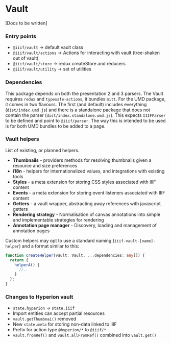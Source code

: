 # Vault
[Docs to be written]

### Entry points
- `@iiif/vault` -> default vault class
- `@iiif/vault/actions` -> Actions for interacting with vault (tree-shaken out of vault)
- `@iiif/vault/store` -> redux createStore and reducers
- `@iiif/vault/utility` -> set of utilities

### Dependencies

This package depends on both the presentation 2 and 3 parsers. The Vault requires `redux` and `typesafe-actions`, it bundles `mitt`. For the UMD package, it comes in two flavours. The first (and default) includes everything (`dist/index.umd.js`) and there is a
standalone package that does not contain the parser (`dist/index.standalone.umd.js`). This expects `IIIFParser` to be defined and point to `@iiif/parser`. The way this is intended to be used is for both UMD bundles to be added to a page.

### Vault helpers

List of existing, or planned helpers.

- **Thumbnails** - providers methods for resolving thumbnails given a resource and size preferences
- **i18n** - helpers for internationalized values, and integrations with existing tools
- **Styles** - a meta extension for storing CSS styles associated with IIIF content
- **Events** - a meta extension for storing event listeners associated with IIIF content
- **Getters** - a vault wrapper, abstracting away references with javascript getters
- **Rendering strategy** - Normalisation of canvas annotations into simple and implementable strategies for rendering
- **Annotation page manager** - Discovery, loading and management of annotation pages

Custom helpers may opt to use a standard naming (`iiif-vault-[name]-helper`) and a format similar to this:
```ts
function createHelper(vault: Vault, ...dependencies: any[]) {
  return {
    helperA() {
      //..
    }
  };
}
```

### Changes to Hyperion vault

- `state.hyperion` -> `state.iiif`
- Import entities can accept partial resources
- `vault.getThumbnai()` removed
- New `state.meta` for storing non-data linked to IIIF
- Prefix for action type `@hyperion/*` to `@iiif/*`
- `vault.fromRef()` and `vault.allFromRef()` combined into `vault.get()`
